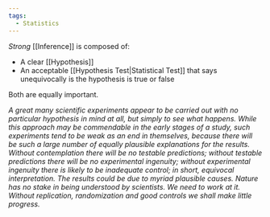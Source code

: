 ```yaml
---
tags:
  - Statistics
---
```

*Strong* [[Inference]] is composed of:
- A clear [[Hypothesis]]
- An acceptable [[Hypothesis Test|Statistical Test]] that says unequivocally is the hypothesis is true or false

Both are equally important.

*A great many scientific experiments appear to be carried out with no particular hypothesis in mind at all, but simply to see what happens. While this approach may be commendable in the early stages of a study, such experiments tend to be weak as an end in themselves, because there will be such a large number of equally plausible explanations for the results. Without contemplation there will be no testable predictions; without testable predictions there will be no experimental ingenuity; without experimental ingenuity there is likely to be inadequate control; in short, equivocal interpretation. The results could be due to myriad plausible causes. Nature has no stake in being understood by scientists. We need to work at it. Without replication, randomization and good controls we shall make little progress.*